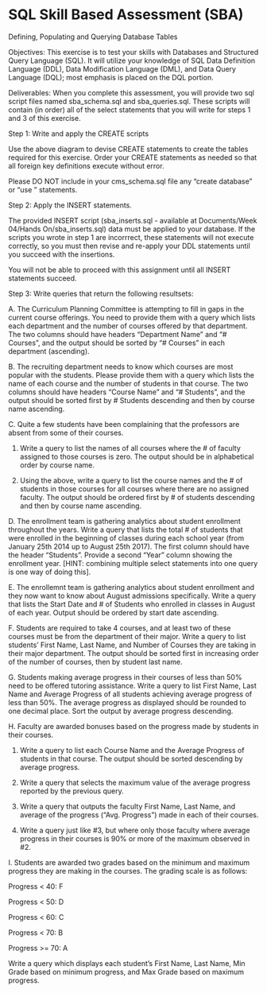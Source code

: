 # SQL Skill Based Assessment (SBA)
Defining, Populating and Querying Database Tables

Objectives: This exercise is to test your skills with Databases and Structured Query Language (SQL). It will utilize your knowledge of SQL Data Definition Language (DDL), Data Modification Language (DML), and Data Query Language (DQL); most emphasis is placed on the DQL portion.

Deliverables: When you complete this assessment, you will provide two sql script files named sba_schema.sql and sba_queries.sql. These scripts will contain (in order) all of the select statements that you will write for steps 1 and 3 of this exercise.


Step 1: Write and apply the CREATE scripts

 

Use the above diagram to devise CREATE statements to create the tables required for this exercise. Order your CREATE statements as needed so that all foreign key definitions execute without error.

 

Please DO NOT include in your cms_schema.sql file any “create database” or “use <dbname>” statements.

 

Step 2: Apply the INSERT statements.

 

The provided INSERT script (sba_inserts.sql - available at Documents/Week 04/Hands On/sba_inserts.sql) data must be applied to your database. If the scripts you wrote in step 1 are incorrrect, these statements will not execute correctly, so you must then revise and re-apply your DDL statements until you succeed with the insertions.

 

You will not be able to proceed with this assignment until all INSERT statements succeed.

 

Step 3: Write queries that return the following resultsets:

 

A. The Curriculum Planning Committee is attempting to fill in gaps in the current course offerings. You need to provide them with a query which lists each department and the number of courses offered by that department. The two columns should have headers “Department Name” and “# Courses”, and the output should be sorted by “# Courses” in each department (ascending).

 

B. The recruiting department needs to know which courses are most popular with the students. Please provide them with a query which lists the name of each course and the number of students in that course. The two columns should have headers “Course Name” and “# Students”, and the output should be sorted first by # Students descending and then by course name ascending.

 

C. Quite a few students have been complaining that the professors are absent from some of their courses.

1. Write a query to list the names of all courses where the # of faculty assigned to those courses is zero. The output should be in alphabetical order by course name.

2. Using the above, write a query to list the course names and the # of students in those courses for all courses where there are no assigned faculty. The output should be ordered first by # of students descending and then by course name ascending.

 

D. The enrollment team is gathering analytics about student enrollment throughout the years. Write a query that lists the total # of students that were enrolled in the beginning of classes during each school year (from January 25th 2014 up to August 25th 2017). The first column should have the header “Students”. Provide a second “Year” column showing the enrollment year. [HINT: combining multiple select statements into one query is one way of doing this].

 

E. The enrollemnt team is gathering analytics about student enrollment and they now want to know about August admissions specifically. Write a query that lists the Start Date and # of Students who enrolled in classes in August of each year. Output should be ordered by start date ascending.

 

F. Students are required to take 4 courses, and at least two of these courses must be from the department of their major. Write a query to list students’ First Name, Last Name, and Number of Courses they are taking in their major department. The output should be sorted first in increasing order of the number of courses, then by student last name.

 

G. Students making average progress in their courses of less than 50% need to be offered tutoring assistance. Write a query to list First Name, Last Name and Average Progress of all students achieving average progress of less than 50%. The average progress as displayed should be rounded to one decimal place. Sort the output by average progress descending.

 

H. Faculty are awarded bonuses based on the progress made by students in their courses.

1. Write a query to list each Course Name and the Average Progress of students in that course. The output should be sorted descending by average progress.

2. Write a query that selects the maximum value of the average progress reported by the previous query.

3. Write a query that outputs the faculty First Name, Last Name, and average of the progress (“Avg. Progress”) made in each of their courses.

4. Write a query just like #3, but where only those faculty where average progress in their courses is 90% or more of the maximum observed in #2.

 

I. Students are awarded two grades based on the minimum and maximum progress they are making in the courses. The grading scale is as follows:

 

Progress < 40: F

Progress < 50: D

Progress < 60: C

Progress < 70: B

Progress >= 70: A

 

Write a query which displays each student’s First Name, Last Name, Min Grade based on minimum progress, and Max Grade based on maximum progress.
